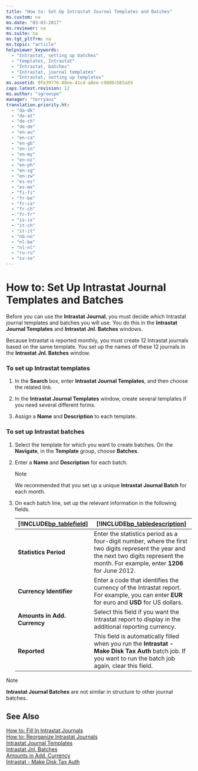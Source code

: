 ```yaml
---
title: "How to: Set Up Intrastat Journal Templates and Batches"
ms.custom: na
ms.date: "03-03-2017"
ms.reviewer: na
ms.suite: na
ms.tgt_pltfrm: na
ms.topic: "article"
helpviewer_keywords: 
  - "Intrastat, setting up batches"
  - "templates, Intrastat"
  - "Intrastat, batches"
  - "Intrastat, journal templates"
  - "Intrastat, setting up templates"
ms.assetid: 0fe39776-88ee-41cd-a8ee-c980bcbb5a59
caps.latest.revision: 12
ms.author: "sgroespe"
manager: "terryaus"
translation.priority.ht: 
  - "da-dk"
  - "de-at"
  - "de-ch"
  - "de-de"
  - "en-au"
  - "en-ca"
  - "en-gb"
  - "en-in"
  - "en-my"
  - "en-nz"
  - "en-ph"
  - "en-sg"
  - "en-zw"
  - "es-es"
  - "es-mx"
  - "fi-fi"
  - "fr-be"
  - "fr-ca"
  - "fr-ch"
  - "fr-fr"
  - "is-is"
  - "it-ch"
  - "it-it"
  - "nb-no"
  - "nl-be"
  - "nl-nl"
  - "ru-ru"
  - "sv-se"
---
```

# How to: Set Up Intrastat Journal Templates and Batches
Before you can use the **Intrastat Journal**, you must decide which Intrastat journal templates and batches you will use. You do this in the **Intrastat Journal Templates** and **Intrastat Jnl. Batches** windows.  
  
 Because Intrastat is reported monthly, you must create 12 Intrastat journals based on the same template. You set up the names of these 12 journals in the **Intrastat Jnl. Batches** window.  
  
### To set up Intrastat templates  
  
1.  In the **Search** box, enter **Intrastat Journal Templates**, and then choose the related link.  
  
2.  In the **Intrastat Journal Templates** window, create several templates if you need several different forms.  
  
3.  Assign a **Name** and **Description** to each template.  
  
### To set up Intrastat batches  
  
1.  Select the template for which you want to create batches. On the **Navigate**, in the **Template** group, choose **Batches**.  
  
2.  Enter a **Name** and **Description** for each batch.  
  
    > [!NOTE]  
    >  We recommended that you set up a unique **Intrastat Journal Batch** for each month.  
  
3.  On each batch line, set up the relevant information in the following fields.  
  
    |[!INCLUDE[bp_tablefield](../ApplicationDesign/includes/bp_tablefield_md.md)]|[!INCLUDE[bp_tabledescription](../ApplicationDesign/includes/bp_tabledescription_md.md)]|  
    |---------------------------------|---------------------------------------|  
    |**Statistics Period**|Enter the statistics period as a four\-digit number, where the first two digits represent the year and the next two digits represent the month. For example, enter **1206** for June 2012.|  
    |**Currency Identifier**|Enter a code that identifies the currency of the Intrastat report. For example, you can enter **EUR** for euro and **USD** for US dollars.|  
    |**Amounts in Add. Currency**|Select this field if you want the Intrastat report to display in the additional reporting currency.|  
    |**Reported**|This field is automatically filled when you run the **Intrastat \- Make Disk Tax Auth** batch job. If you want to run the batch job again, clear this field.|  
  
> [!NOTE]  
>  **Intrastat Journal Batches** are not similar in structure to other journal batches.  
  
## See Also  
 [How to: Fill In Intrastat Journals](../Finance/how-to-fill-in-intrastat-journals.md)   
 [How to: Reorganize Intrastat Journals](../Finance/how-to-reorganize-intrastat-journals.md)   
 [Intrastat Journal Templates](assetId:///e2493625-337b-42ec-9f25-085e8d4d0d69)   
 [Intrastat Jnl. Batches](assetId:///25c8dbbd-5742-4ece-b494-c7e24b25541e)   
 [Amounts in Add. Currency](assetId:///3859cfbd-f61b-4541-a07b-dee7bb57bdda)   
 [Intrastat \- Make Disk Tax Auth](../Topic/\($%20B_593%20Intrastat%20-%20Make%20Disk%20Tax%20Auth%20$\).md)